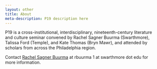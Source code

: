 ```yaml
---
layout: other
title: About
meta-description: P19 description here
---
```


P19 is a cross-institutional, interdisciplinary, nineteenth-century literature and culture seminar convened by Rachel Sagner Buurma (Swarthmore), Talissa Ford (Temple), and Kate Thomas (Bryn Mawr), and attended by scholars from across the Philadelphia region.

Contact <a href = "http://www.rachelsagnerbuurma.org">Rachel Sagner Buurma</a> at rbuurma 1 at swarthmore dot edu for more information.
